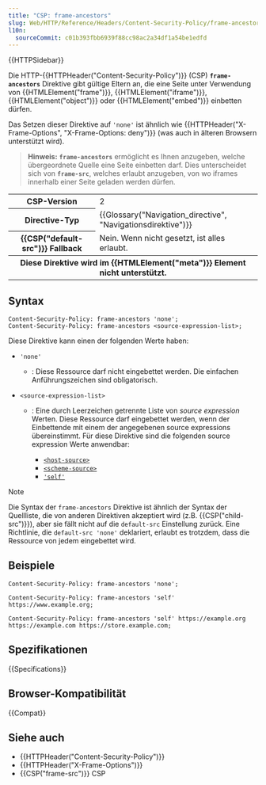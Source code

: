 ```yaml
---
title: "CSP: frame-ancestors"
slug: Web/HTTP/Reference/Headers/Content-Security-Policy/frame-ancestors
l10n:
  sourceCommit: c01b393fbb6939f88cc98ac2a34df1a54be1edfd
---
```


{{HTTPSidebar}}

Die HTTP-{{HTTPHeader("Content-Security-Policy")}} (CSP) **`frame-ancestors`** Direktive gibt gültige Eltern an, die eine Seite unter Verwendung von {{HTMLElement("frame")}}, {{HTMLElement("iframe")}}, {{HTMLElement("object")}} oder {{HTMLElement("embed")}} einbetten dürfen.

Das Setzen dieser Direktive auf `'none'` ist ähnlich wie {{HTTPHeader("X-Frame-Options", "X-Frame-Options: deny")}} (was auch in älteren Browsern unterstützt wird).

> **Hinweis:** **`frame-ancestors`** ermöglicht es Ihnen anzugeben, welche übergeordnete Quelle eine Seite einbetten darf. Dies unterscheidet sich von **`frame-src`**, welches erlaubt anzugeben, von wo iframes innerhalb einer Seite geladen werden dürfen.

<table class="properties">
  <tbody>
    <tr>
      <th scope="row">CSP-Version</th>
      <td>2</td>
    </tr>
    <tr>
      <th scope="row">Directive-Typ</th>
      <td>{{Glossary("Navigation_directive", "Navigationsdirektive")}}</td>
    </tr>
    <tr>
      <th scope="row">{{CSP("default-src")}} Fallback</th>
      <td>Nein. Wenn nicht gesetzt, ist alles erlaubt.</td>
    </tr>
    <tr>
      <th colspan="2" scope="row">
        Diese Direktive wird im {{HTMLElement("meta")}}
        Element nicht unterstützt.
      </th>
    </tr>
  </tbody>
</table>

## Syntax

```http
Content-Security-Policy: frame-ancestors 'none';
Content-Security-Policy: frame-ancestors <source-expression-list>;
```

Diese Direktive kann einen der folgenden Werte haben:

- `'none'`
  - : Diese Ressource darf nicht eingebettet werden. Die einfachen Anführungszeichen sind obligatorisch.
- `<source-expression-list>`

  - : Eine durch Leerzeichen getrennte Liste von _source expression_ Werten. Diese Ressource darf eingebettet werden, wenn der Einbettende mit einem der angegebenen source expressions übereinstimmt. Für diese Direktive sind die folgenden source expression Werte anwendbar:

    - [`<host-source>`](/de/docs/Web/HTTP/Reference/Headers/Content-Security-Policy#host-source)
    - [`<scheme-source>`](/de/docs/Web/HTTP/Reference/Headers/Content-Security-Policy#scheme-source)
    - [`'self'`](/de/docs/Web/HTTP/Reference/Headers/Content-Security-Policy#self)

> [!NOTE]
> Die Syntax der `frame-ancestors` Direktive ist ähnlich der Syntax der Quellliste, die von anderen Direktiven akzeptiert wird (z.B. {{CSP("child-src")}}), aber sie fällt nicht auf die `default-src` Einstellung zurück. Eine Richtlinie, die `default-src 'none'` deklariert, erlaubt es trotzdem, dass die Ressource von jedem eingebettet wird.

## Beispiele

```http
Content-Security-Policy: frame-ancestors 'none';

Content-Security-Policy: frame-ancestors 'self' https://www.example.org;

Content-Security-Policy: frame-ancestors 'self' https://example.org https://example.com https://store.example.com;
```

## Spezifikationen

{{Specifications}}

## Browser-Kompatibilität

{{Compat}}

## Siehe auch

- {{HTTPHeader("Content-Security-Policy")}}
- {{HTTPHeader("X-Frame-Options")}}
- {{CSP("frame-src")}} CSP
